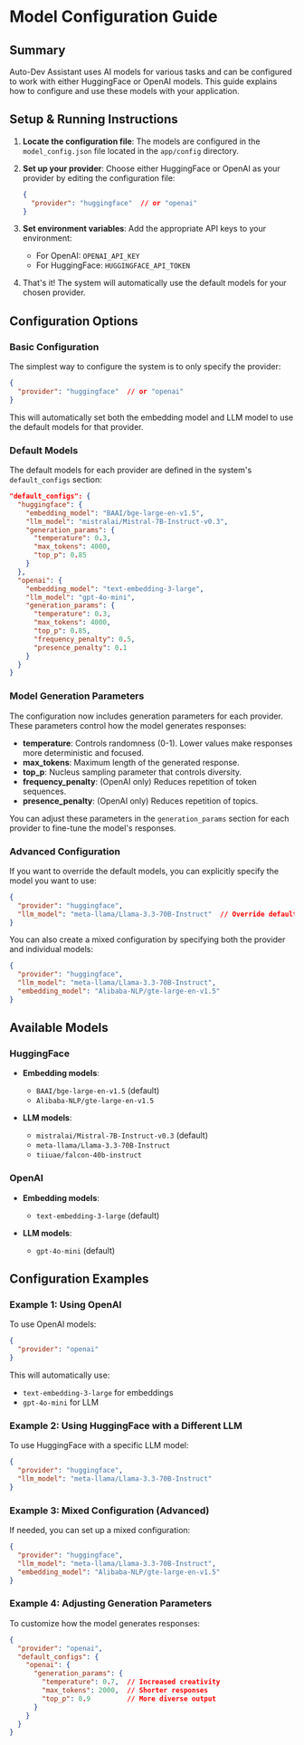 # Model Configuration Guide

## Summary

Auto-Dev Assistant uses AI models for various tasks and can be configured to work with either HuggingFace or OpenAI models. This guide explains how to configure and use these models with your application.

## Setup & Running Instructions

1. **Locate the configuration file**: The models are configured in the `model_config.json` file located in the `app/config` directory.

2. **Set up your provider**: Choose either HuggingFace or OpenAI as your provider by editing the configuration file:
   ```json
   {
     "provider": "huggingface"  // or "openai"
   }
   ```

3. **Set environment variables**: Add the appropriate API keys to your environment:
   - For OpenAI: `OPENAI_API_KEY`
   - For HuggingFace: `HUGGINGFACE_API_TOKEN`

4. That's it! The system will automatically use the default models for your chosen provider.

## Configuration Options

### Basic Configuration

The simplest way to configure the system is to only specify the provider:

```json
{
  "provider": "huggingface"  // or "openai"
}
```

This will automatically set both the embedding model and LLM model to use the default models for that provider.

### Default Models

The default models for each provider are defined in the system's `default_configs` section:

```json
"default_configs": {
  "huggingface": {
    "embedding_model": "BAAI/bge-large-en-v1.5",
    "llm_model": "mistralai/Mistral-7B-Instruct-v0.3",
    "generation_params": {
      "temperature": 0.3,
      "max_tokens": 4000,
      "top_p": 0.85
    }
  },
  "openai": {
    "embedding_model": "text-embedding-3-large",
    "llm_model": "gpt-4o-mini",
    "generation_params": {
      "temperature": 0.3,
      "max_tokens": 4000,
      "top_p": 0.85,
      "frequency_penalty": 0.5,
      "presence_penalty": 0.1
    }
  }
}
```

### Model Generation Parameters

The configuration now includes generation parameters for each provider. These parameters control how the model generates responses:

- **temperature**: Controls randomness (0-1). Lower values make responses more deterministic and focused.
- **max_tokens**: Maximum length of the generated response.
- **top_p**: Nucleus sampling parameter that controls diversity.
- **frequency_penalty**: (OpenAI only) Reduces repetition of token sequences.
- **presence_penalty**: (OpenAI only) Reduces repetition of topics.

You can adjust these parameters in the `generation_params` section for each provider to fine-tune the model's responses.

### Advanced Configuration

If you want to override the default models, you can explicitly specify the model you want to use:

```json
{
  "provider": "huggingface",
  "llm_model": "meta-llama/Llama-3.3-70B-Instruct"  // Override default LLM model
}
```

You can also create a mixed configuration by specifying both the provider and individual models:

```json
{
  "provider": "huggingface",
  "llm_model": "meta-llama/Llama-3.3-70B-Instruct",
  "embedding_model": "Alibaba-NLP/gte-large-en-v1.5"
}
```

## Available Models

### HuggingFace

- **Embedding models**:
  - `BAAI/bge-large-en-v1.5` (default)
  - `Alibaba-NLP/gte-large-en-v1.5`
  
- **LLM models**:
  - `mistralai/Mistral-7B-Instruct-v0.3` (default)
  - `meta-llama/Llama-3.3-70B-Instruct`
  - `tiiuae/falcon-40b-instruct`

### OpenAI

- **Embedding models**:
  - `text-embedding-3-large` (default)
  
- **LLM models**:
  - `gpt-4o-mini` (default)

## Configuration Examples

### Example 1: Using OpenAI

To use OpenAI models:

```json
{
  "provider": "openai"
}
```

This will automatically use:
- `text-embedding-3-large` for embeddings
- `gpt-4o-mini` for LLM

### Example 2: Using HuggingFace with a Different LLM

To use HuggingFace with a specific LLM model:

```json
{
  "provider": "huggingface",
  "llm_model": "meta-llama/Llama-3.3-70B-Instruct"
}
```

### Example 3: Mixed Configuration (Advanced)

If needed, you can set up a mixed configuration:

```json
{
  "provider": "huggingface",
  "llm_model": "meta-llama/Llama-3.3-70B-Instruct",
  "embedding_model": "Alibaba-NLP/gte-large-en-v1.5"
}
```

### Example 4: Adjusting Generation Parameters

To customize how the model generates responses:

```json
{
  "provider": "openai",
  "default_configs": {
    "openai": {
      "generation_params": {
        "temperature": 0.7,  // Increased creativity
        "max_tokens": 2000,  // Shorter responses
        "top_p": 0.9         // More diverse output
      }
    }
  }
}
``` 